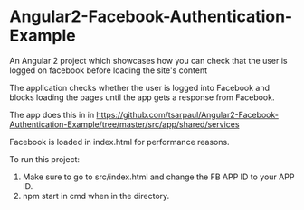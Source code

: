 # Angular2-Facebook-Authentication-Example
An Angular 2 project which showcases how you can check that the user is logged on facebook before loading the site's content

The application checks whether the user is logged into Facebook and blocks loading the pages until the app gets a response from Facebook.

The app does this in in https://github.com/tsarpaul/Angular2-Facebook-Authentication-Example/tree/master/src/app/shared/services

Facebook is loaded in index.html for performance reasons.

To run this project:

1. Make sure to go to src/index.html and change the FB APP ID to your APP ID.
2. npm start in cmd when in the directory.
